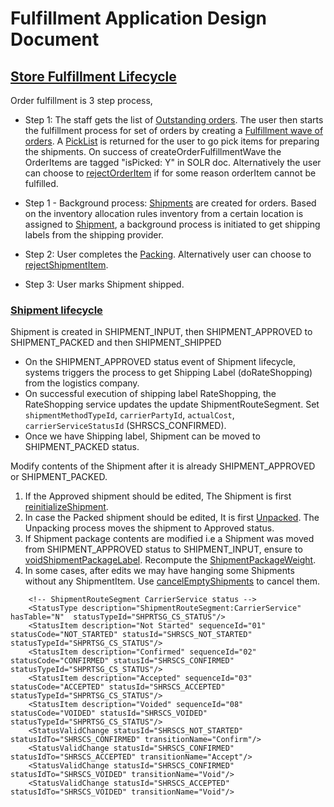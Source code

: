 # **Fulfillment Application Design Document**

## [Store Fulfillment Lifecycle](https://docs.hotwax.co/documents/v/learn-hotwax-oms/business-process-models/store.fulfillment)


Order fulfillment is 3 step process,
*   Step 1: The staff gets the list of [Outstanding orders](https://github.com/hotwax/oms-documentation/blob/user-guides-pub/documents/integrate-with-hotwax/api/fulfillment/apis/outstanding-orders.md). The user then starts the fulfillment process for set of orders by creating a [Fulfillment wave of orders](createOrderFulfillmentWave.md). A [PickList](PickList.md) is returned for the user to go pick items for preparing the shipments. On success of createOrderFulfillmentWave the OrderItems are tagged "isPicked: Y" in SOLR doc. Alternatively the user can choose to [rejectOrderItem](rejectOrderItem.md) if for some reason orderItem cannot be fulfilled.

*   Step 1 - Background process: [Shipments](createShipment.md) are created for orders. Based on the inventory allocation rules inventory from a certain location is assigned to [Shipment](/udm/intermediate/Shipment.md), a background process is initiated to get shipping labels from the shipping provider.
*   Step 2: User completes the [Packing](packShipment.md). Alternatively user can choose to [rejectShipmentItem](rejectShipmentItem.md).
*   Step 3: User marks Shipment shipped.   


### [Shipment lifecycle](ShipmentStatusWorkflow.md)
Shipment is created in SHIPMENT_INPUT, then SHIPMENT_APPROVED to SHIPMENT_PACKED and then SHIPMENT_SHIPPED

* On the SHIPMENT_APPROVED status event of Shipment lifecycle,  systems triggers the process to get Shipping Label (doRateShopping) from the logistics company.
* On successful execution of shipping label RateShopping, the RateShopping service updates the update ShipmentRouteSegment. Set `shipmentMethodTypeId`, `carrierPartyId`, `actualCost`, `carrierServiceStatusId` (SHRSCS_CONFIRMED). 
* Once we have Shipping label, Shipment can be moved to SHIPMENT_PACKED status. 

Modify contents of the Shipment after it is already SHIPMENT_APPROVED or SHIPMENT_PACKED. 

1. If the Approved shipment should be edited, The Shipment is first [reinitializeShipment](reinitializeShipment.md). 
2. In case the Packed shipment should be edited, It is first [Unpacked](unpackOrderItems.md). The Unpacking process moves the shipment to Approved status.
3. If Shipment package contents are modified i.e a Shipment was moved from SHIPMENT_APPROVED status to SHIPMENT_INPUT, ensure to [voidShipmentPackageLabel](voidShipmentPackageLabel.md). Recompute the [ShipmentPackageWeight](setShipmentPackageWeight.md).
4. In some cases, after edits we may have hanging some Shipments without any ShipmentItem. Use [cancelEmptyShipments](cancelEmptyShipments.md) to cancel them. 

```
    <!-- ShipmentRouteSegment CarrierService status -->
    <StatusType description="ShipmentRouteSegment:CarrierService" hasTable="N"  statusTypeId="SHPRTSG_CS_STATUS"/>
    <StatusItem description="Not Started" sequenceId="01" statusCode="NOT_STARTED" statusId="SHRSCS_NOT_STARTED" statusTypeId="SHPRTSG_CS_STATUS"/>
    <StatusItem description="Confirmed" sequenceId="02" statusCode="CONFIRMED" statusId="SHRSCS_CONFIRMED" statusTypeId="SHPRTSG_CS_STATUS"/>
    <StatusItem description="Accepted" sequenceId="03" statusCode="ACCEPTED" statusId="SHRSCS_ACCEPTED" statusTypeId="SHPRTSG_CS_STATUS"/>
    <StatusItem description="Voided" sequenceId="08" statusCode="VOIDED" statusId="SHRSCS_VOIDED" statusTypeId="SHPRTSG_CS_STATUS"/>
    <StatusValidChange statusId="SHRSCS_NOT_STARTED" statusIdTo="SHRSCS_CONFIRMED" transitionName="Confirm"/>
    <StatusValidChange statusId="SHRSCS_CONFIRMED" statusIdTo="SHRSCS_ACCEPTED" transitionName="Accept"/>
    <StatusValidChange statusId="SHRSCS_CONFIRMED" statusIdTo="SHRSCS_VOIDED" transitionName="Void"/>
    <StatusValidChange statusId="SHRSCS_ACCEPTED" statusIdTo="SHRSCS_VOIDED" transitionName="Void"/>
```
